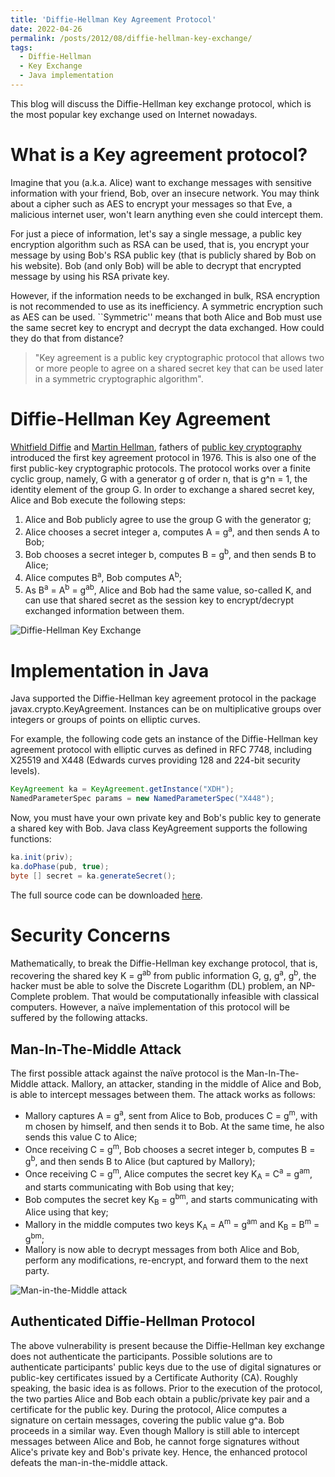 ```yaml
---
title: 'Diffie-Hellman Key Agreement Protocol'
date: 2022-04-26
permalink: /posts/2012/08/diffie-hellman-key-exchange/
tags:
  - Diffie-Hellman
  - Key Exchange
  - Java implementation
---
```


This blog will discuss the Diffie-Hellman key exchange protocol, which is the most popular key exchange used on Internet nowadays. 

What is a Key agreement protocol?
======
Imagine that you (a.k.a. Alice) want to exchange messages with sensitive information with your friend, Bob, over an insecure network. You may think about a cipher such as AES to encrypt your messages so that Eve, a malicious internet user, won't learn anything even she could intercept them.

For just a piece of information, let's say a single message, a public key encryption algorithm such as RSA can be used, that is, you encrypt your message by using Bob's RSA public key (that is publicly shared by Bob on his website). Bob (and only Bob) will be able to decrypt that encrypted message by using his RSA private key.

However, if the information needs to be exchanged in bulk, RSA encryption is not recommended to use as its inefficiency. A symmetric encryption such as AES can be used. ``Symmetric'' means that both Alice and Bob must use the same secret key to encrypt and decrypt the data exchanged. How could they do that from distance?

> "Key agreement is a public key cryptographic protocol that allows two or more people to agree on a shared secret key that can be used later in a symmetric cryptographic algorithm".

Diffie-Hellman Key Agreement
======
[Whitfield Diffie](https://en.wikipedia.org/wiki/Whitfield_Diffie) and [Martin Hellman](https://en.wikipedia.org/wiki/Martin_Hellman), fathers of [public key cryptography](https://en.wikipedia.org/wiki/Public-key_cryptography) introduced the first key agreement protocol in 1976. This is also one of the first public-key cryptographic protocols. The protocol works over a finite cyclic group, namely, G with a generator g of order n, that is g^n = 1, the identity element of the group G. In order to exchange a shared secret key, Alice and Bob execute the following steps:

1. Alice and Bob publicly agree to use the group G with the generator g;
2. Alice chooses a secret integer a, computes A = g<sup>a</sup>, and then sends A to Bob;
3. Bob chooses a secret integer b, computes B = g<sup>b</sup>, and then sends B to Alice;
4. Alice computes B<sup>a</sup>, Bob computes A<sup>b</sup>;
5. As B<sup>a</sup> = A<sup>b</sup> = g<sup>ab</sup>, Alice and Bob had the same value, so-called K, and can use that shared secret as the session key to encrypt/decrypt exchanged information between them.

![Diffie-Hellman Key Exchange](https://i.stack.imgur.com/AEx0X.png)



Implementation in Java
======
Java supported the Diffie-Hellman key agreement protocol in the package javax.crypto.KeyAgreement. Instances can be on multiplicative groups over integers or groups of points on elliptic curves.

For example, the following code gets an instance of the Diffie-Hellman key agreement protocol with elliptic curves as defined in RFC 7748, including X25519 and X448 (Edwards curves providing 128 and 224-bit security levels).

```java
KeyAgreement ka = KeyAgreement.getInstance("XDH");
NamedParameterSpec params = new NamedParameterSpec("X448");
```

Now, you must have your own private key and Bob's public key to generate a shared key with Bob. Java class KeyAgreement supports the following functions:

```java
ka.init(priv);
ka.doPhase(pub, true);
byte [] secret = ka.generateSecret();
```

The full source code can be downloaded [here](https://github.com/dple/KeyAgreement).

Security Concerns
======
Mathematically, to break the Diffie-Hellman key exchange protocol, that is, recovering the shared key K = g<sup>ab</sup> from public information G, g, g<sup>a</sup>, g<sup>b</sup>, the hacker must be able to solve the Discrete Logarithm (DL) problem, an NP-Complete problem. That would be computationally infeasible with classical computers. However, a naïve implementation of this protocol will be suffered by the following attacks.

Man-In-The-Middle Attack
------
The first possible attack against the naïve protocol is the Man-In-The-Middle attack. Mallory, an attacker, standing in the middle of Alice and Bob, is able to intercept messages between them. The attack works as follows:

- Mallory captures A = g<sup>a</sup>, sent from Alice to Bob, produces C = g<sup>m</sup>, with m chosen by himself, and then sends it to Bob. At the same time, he also sends this value C to Alice;
- Once receiving C = g<sup>m</sup>, Bob chooses a secret integer b, computes B = g<sup>b</sup>, and then sends B to Alice (but captured by Mallory);
- Once receiving C = g<sup>m</sup>, Alice computes the secret key K<sub>A</sub> = C<sup>a</sup> = g<sup>am</sup>, and starts communicating with Bob using that key;
- Bob computes the secret key K<sub>B</sub> = g<sup>bm</sup>, and starts communicating with Alice using that key;
- Mallory in the middle computes two keys K<sub>A</sub> = A<sup>m</sup> = g<sup>am</sup> and K<sub>B</sub> = B<sup>m</sup> = g<sup>bm</sup>;
- Mallory is now able to decrypt messages from both Alice and Bob, perform any modifications, re-encrypt, and forward them to the next party.

![Man-in-the-Middle attack](https://upload.wikimedia.org/wikipedia/commons/5/50/Man-in-the-middle_attack_of_Diffie-Hellman_key_agreement.svg)

Authenticated Diffie-Hellman Protocol
------
The above vulnerability is present because the Diffie-Hellman key exchange does not authenticate the participants. Possible solutions are to authenticate participants' public keys due to the use of digital signatures or public-key certificates issued by a Certificate Authority (CA). Roughly speaking, the basic idea is as follows. Prior to the execution of the protocol, the two parties Alice and Bob each obtain a public/private key pair and a certificate for the public key. During the protocol, Alice computes a signature on certain messages, covering the public value g^a. Bob proceeds in a similar way. Even though Mallory is still able to intercept messages between Alice and Bob, he cannot forge signatures without Alice's private key and Bob's private key. Hence, the enhanced protocol defeats the man-in-the-middle attack.